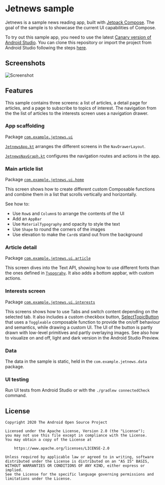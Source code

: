 # Jetnews sample
Jetnews is a sample news reading app, built with
[Jetpack Compose](https://developer.android.com/jetpack/compose). The goal of the sample is to
showcase the current UI capabilities of Compose.

To try out this sample app, you need to use the latest
[Canary version of Android Studio](https://developer.android.com/studio/preview).
You can clone this repository or import the
project from Android Studio following the steps
[here](https://developer.android.com/jetpack/compose/setup#sample).

Screenshots
-----------
<img src="screenshots/jetnews_demo.gif" alt="Screenshot">

## Features

This sample contains three screens: a list of articles, a detail page for articles, and a page to
subscribe to topics of interest. The navigation from the the list of articles to the interests
screen uses a navigation drawer.

### App scaffolding

Package [`com.example.jetnews.ui`][1]

[`JetnewsApp.kt`][2] arranges the different screens in the `NavDrawerLayout`. 

[`JetnewsNavGraph.kt`][3] configures the navigation routes and actions in the app. 

[1]: app/src/main/java/com/example/jetnews/ui
[2]: app/src/main/java/com/example/jetnews/ui/JetnewsApp.kt
[3]: app/src/main/java/com/example/jetnews/ui/JetnewsNavGraph.kt

### Main article list

Package [`com.example.jetnews.ui.home`][3]

This screen shows how to create different custom Composable functions and combine them in a list
that scrolls vertically and horizontally.

See how to:

* Use `Row`s and `Column`s to arrange the contents of the UI
* Add an `AppBar`
* Use `MaterialTypography` and opacity to style the text
* Use `Shape` to round the corners of the images
* Use elevation to make the `Card`s stand out from the background

[3]: app/src/main/java/com/example/jetnews/ui/home

### Article detail

Package [`com.example.jetnews.ui.article`][4]

This screen dives into the Text API, showing how to use different fonts than the ones defined in
[`Typograhy`][5]. It also adds a bottom appbar, with custom actions.

[4]: app/src/main/java/com/example/jetnews/ui/article
[5]: app/src/main/java/com/example/jetnews/ui/theme/Type.kt

### Interests screen

Package [`com.example.jetnews.ui.interests`][6]

This screens shows how to use Tabs and switch content depending on the selected tab. It
also includes a custom checkbox button, [SelectTopicButton][7]
that uses a `Toggleable` composable function to provide
the on/off behaviour and semantics, while drawing a custom UI. The UI of the button is partly
drawn with low-level primitives and partly overlaying images. See also how to visualize
on and off, light and dark version in the Android Studio Preview.

[6]: app/src/main/java/com/example/jetnews/ui/interests
[7]: app/src/main/java/com/example/jetnews/ui/interests/SelectTopicButton.kt

### Data

The data in the sample is static, held in the `com.example.jetnews.data` package.

### UI testing

Run UI tests from Android Studio or with the `./gradlew connectedCheck` command.

## License

```
Copyright 2020 The Android Open Source Project

Licensed under the Apache License, Version 2.0 (the "License");
you may not use this file except in compliance with the License.
You may obtain a copy of the License at

    https://www.apache.org/licenses/LICENSE-2.0

Unless required by applicable law or agreed to in writing, software
distributed under the License is distributed on an "AS IS" BASIS,
WITHOUT WARRANTIES OR CONDITIONS OF ANY KIND, either express or implied.
See the License for the specific language governing permissions and
limitations under the License.
```
